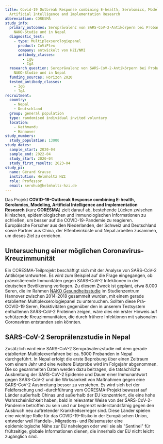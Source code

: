 ```yaml
---
title: Covid-19 Outbreak Response combining E-health, Serolomics, Modelling,
  Artificial Intelligence and Implementation Research
abbreviation: CORESMA
study_info:
  primary_outcomes: Seroprävalenz von SARS-CoV-2-Antikörpern bei Probanden der
    NAKO-Studie und in Nepal
  diagnostic_test:
    - type: Multiplexserologiepanel
      product: CoViPlex
      company: entwickelt von HZI/NMI
      antibody_classes:
        - IgG
        - IgA
  research_question: Seroprävalenz von SARS-CoV-2-Antikörpern bei Probanden der
    NAKO-Studie und in Nepal
  funding_sources: Horizon 2020
  tested_antibody_classes:
    - IgG
    - IgA
recruitment:
  country:
    - Nepal
    - Deutschland
  group: general population
  type: randomised individual invited voluntary
  location:
    - Kathmandu
    - Hannover
study_numbers:
  study_population: 13000
study_dates:
  sample_start: 2020-04
  sample_end: 2022-04
  study_start: 2020-04
  study_first_results: 2023-04
study_pi:
  name: Gérard Krause
  institution: Helmholtz HZI
  role: Professor
  email: serohub@helmholtz-hzi.de
---
```

Das Projekt **COVID-19-Outbreak Response combining E-health, Serolomics, Modeling, Artificial Intelligence and Implementation Research** (kurz **CORESMA**) zielt darauf ab, bestehende Lücken zwischen klinischen, epidemiologischen und immunologischen Informationen zu schließen, um besser auf die COVID-19-Pandemie zu reagieren. Europäische Forscher aus den Niederlanden, der Schweiz und Deutschland sowie Partner aus China, der Elfenbeinküste und Nepal arbeiten zusammen, um dieses Ziel zu erreichen.

## Untersuchung einer möglichen Coronavirus-Kreuzimmunität

Ein CORESMA-Teilprojekt beschäftigt sich mit der Analyse von SARS-CoV-2 Antikörperantworten. Es wird zum Beispiel auf die Frage eingegangen, ob präexistierende Immunitäten gegen SARS-CoV-2 Infektionen in der deutschen Bevölkerung vorliegen. Zu diesem Zweck ist geplant, etwa 8.000 Seren, die im Rahmen [NAKO Gesundheitsstudie](https://nako.de/) im Studienzentrum Hannover zwischen 2014-2018 gesammelt wurden, mit einem gerade etablierten Multiplexserologiepanel zu untersuchen. Sollten diese Prä-COVID-19 Seren, Reaktivitäten gegenüber den in unserem Testsystem enthaltenen SARS-CoV-2 Proteinen zeigen, wäre dies ein erster Hinweis auf schützende Kreuzimmunitäten, die durch frühere Infektionen mit saisonalen Coronaviren entstanden sein könnten.

## SARS-CoV-2 Seroprälenzstudie in Nepal

Zusätzlich wird eine SARS-CoV-2 Seroprävalenzstudie mit dem gerade etablierten Multiplexverfahren bei ca. 5000 Probanden in Nepal durchgeführt. In Nepal erfolgt die erste Beprobung über einen Zeitraum vom einem Jahr und eine weitere Blutprobe wird im Folgejahr abgenommen. Die so gesammelten Daten werden dazu beitragen, die tatsächliche Ausbreitung der SARS-CoV-2 Epidemie und Dauer einer Immunantwort gegen SARS-CoV-2 und die Wirksamkeit von Maßnahmen gegen eine SARS-CoV-2 Ausbreitung besser zu verstehen. Es wird sich bei der Feldforschung und -durchführung vom CORESMA-Projekt bewusst auf Länder außerhalb Chinas und außerhalb der EU konzentriert, die eine hohe Wahrscheinlichkeit haben, bald in relevanter Weise von der SARS-CoV-2-Pandemie betroffen zu sein und nur begrenzt widerstandsfähig gegen den Ausbruch neu auftretender Krankheitserreger sind. Diese Länder spielen eine wichtige Rolle für das COVID-19-Risiko in der Europäischen Union, entweder weil Handels-, Migrations- und Reisemuster eine epidemiologische Nähe zur EU nahelegen oder weil sie als "Sentinel" für frühzeitige, globale Informationen dienen, die innerhalb der EU nicht leicht zugänglich sind.
